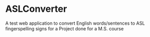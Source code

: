 # ASLConverter
A test web application to convert English words/sentences to ASL fingerspelling signs for a Project done for a M.S. course
